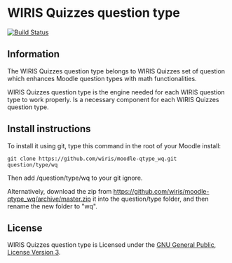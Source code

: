 # WIRIS Quizzes question type
[![Build Status](https://travis-ci.org/wiris/moodle-qtype_wq.svg?branch=master)](https://travis-ci.org/wiris/moodle-qtype_wq)

## Information
The WIRIS Quizzes question type belongs to WIRIS Quizzes set of question which enhances Moodle question types with math functionalities. 

WIRIS Quizzes question type is the engine needed for each WIRIS question type to work properly. Is a necessary component for each WIRIS Quizzes question type.

## Install instructions
To install it using git, type this command in the root of your Moodle install:
```
git clone https://github.com/wiris/moodle-qtype_wq.git question/type/wq
```
Then add /question/type/wq to your git ignore.

Alternatively, download the zip from <https://github.com/wiris/moodle-qtype_wq/archive/master.zip> it into the question/type folder, and then rename the new folder to "wq".

## License

WIRIS Quizzes question type is Licensed under the [GNU General Public, License Version 3](https://www.gnu.org/licenses/gpl-3.0.en.html).